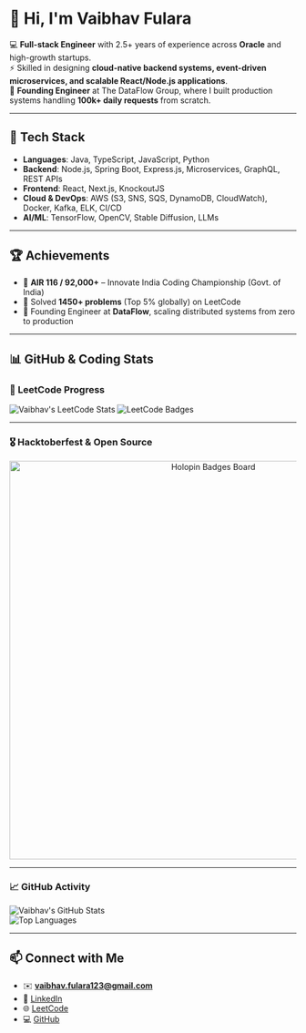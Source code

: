 # 👋 Hi, I'm Vaibhav Fulara  

💻 **Full-stack Engineer** with 2.5+ years of experience across **Oracle** and high-growth startups.  
⚡ Skilled in designing **cloud-native backend systems, event-driven microservices, and scalable React/Node.js applications**.  
🚀 **Founding Engineer** at The DataFlow Group, where I built production systems handling **100k+ daily requests** from scratch.  

---

## 🔨 Tech Stack
- **Languages**: Java, TypeScript, JavaScript, Python  
- **Backend**: Node.js, Spring Boot, Express.js, Microservices, GraphQL, REST APIs  
- **Frontend**: React, Next.js, KnockoutJS  
- **Cloud & DevOps**: AWS (S3, SNS, SQS, DynamoDB, CloudWatch), Docker, Kafka, ELK, CI/CD  
- **AI/ML**: TensorFlow, OpenCV, Stable Diffusion, LLMs  

---

## 🏆 Achievements
- 🥇 **AIR 116 / 92,000+** – Innovate India Coding Championship (Govt. of India)  
- 🧩 Solved **1450+ problems** (Top 5% globally) on LeetCode  
- 🔑 Founding Engineer at **DataFlow**, scaling distributed systems from zero to production  

---

## 📊 GitHub & Coding Stats  

### 🧩 LeetCode Progress   
![Vaibhav's LeetCode Stats](https://leetcode-stats.vercel.app/api?username=vfvf4002&theme=Dark)
![LeetCode Badges](https://leetcode-badge-showcase.vercel.app/api?username=vfvf4002&theme=dark&animated=true)


---

### 🎖️ Hacktoberfest & Open Source  
<p align="center">
  <img src="https://holopin.io/api/user/board?user=vfvf4002" width="700" alt="Holopin Badges Board"/>
</p>  

---

### 📈 GitHub Activity  
![Vaibhav's GitHub Stats](https://github-readme-stats.vercel.app/api?username=Vaibhav-Fulara&show_icons=true&theme=radical)  
![Top Languages](https://github-readme-stats.vercel.app/api/top-langs/?username=Vaibhav-Fulara&layout=compact&theme=radical)  



---

## 📫 Connect with Me
- ✉️ **vaibhav.fulara123@gmail.com**  
- 💼 [LinkedIn](https://linkedin.com/in/vaibhavfulara)  
- 🌐 [LeetCode](https://leetcode.com/u/vfvf4002/)  
- 💻 [GitHub](https://github.com/Vaibhav-Fulara)  
